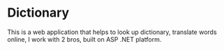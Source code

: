 # Dictionary
This is a web application that helps to look up dictionary, translate words online, I work with 2 bros, built on ASP .NET platform.
